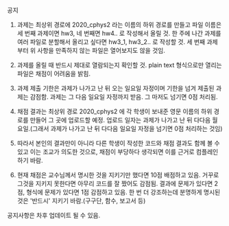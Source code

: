 공지

1. 과제는 최상위 경로에 2020_cphys2 라는 이름의 하위 경로를 만들고
  파일 이름은 세 번째 과제이면 hw3, 네 번째면 hw4.. 로 작성해서 올릴 것.
  한 주에 나간 과제를 여러 파일로 분할해서 올리고 싶다면 hw3_1, hw3_2.. 로 작성할 것.
  세 번째 과제부터 위 사항을 만족하지 않는 파일은 열어보지도 않을 것임.
  
2. 과제를 올릴 때 반드시 제대로 열람되는지 확인할 것.
  plain text 형식으로만 열리는 파일은 채점이 어려움을 밝힘.
  
3. 과제 제출 기한은 과제가 나가고 난 뒤 오는 일요일 자정이며 기한을 넘겨 제출된 과제는 감점함.
  과제는 그 다음 일요일 자정까지 받음. 그 마저도 넘기면 0점 처리됨.
  
4. 채점 결과는 최상위 경로 2020_cphys2 에 각 학생이 보내준 영문 이름의 하위 경로를 만들어 그 곳에 업로드할 예정.
  업로드 일자는 과제가 나가고 난 뒤 다다음 월요일.(그래서 과제가 나가고 난 뒤 다다음 일요일 자정을 넘기면 0점 처리하는 것임)
  
5. 따라서 본인의 결과만이 아니라 다른 학생이 작성한 코드와 채점 결과도 함께 볼 수 있고 이는 조교가 의도한 것으로, 채점이 부당하다 생각되면 이를 근거로 컴플레인 하기 바람.

6. 현재 채점은 교수님께서 명시한 것을 지키기만 했다면 10점 배점하고 있음. 거꾸로 그것을 지키지 못한다면 아무리 코드를 잘 짰어도 감점됨.
  결과에 문제가 있다면 2점, 형식에 문제가 있다면 1점 감점하고 있음. 한 번 더 강조하는데 분명하게 명시된 것은 '반드시' 지키기 바람.(구구단, 함수, 보고서 등)
  
공지사항은 차후 업데이트 될 수 있음.
